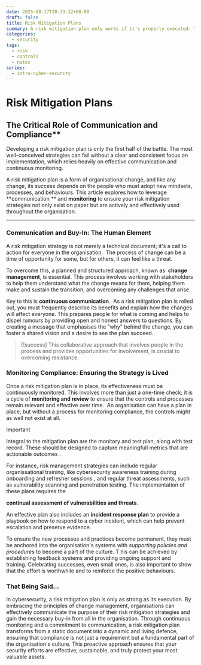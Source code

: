 ```yaml
---
date: 2025-08-17T20:33:12+08:00
draft: false
title: Risk Mitigation Plans
summary: A risk mitigation plan only works if it's properly executed. This requires change management principles to communicate with everyone, get their buy-in, and continuously monitor that the new processes are being followed. This turns the plan from a static document into a living part of the organisation's culture.
categories:
  - security
tags:
  - risk
  - controls
  - notes
series:
  - intro-cyber-security
---
```

 
 # Risk Mitigation Plans
 
 ##  The Critical Role of Communication and Compliance**

Developing a risk mitigation plan is only the first half of the battle.  The most well-conceived strategies can fail without a clear and consistent focus on implementation, which relies heavily on effective communication and continuous monitoring.   

A risk mitigation plan is a form of organisational change, and like any change, its success depends on the people who must adopt new mindsets, processes, and behaviours. This article explores how to leverage **communication ** and  **monitoring** to ensure your risk mitigation strategies not only exist on paper but are actively and effectively used throughout the organisation.

---

### Communication and Buy-In: The Human Element

A risk mitigation strategy is not merely a technical document; it's a call to action for everyone in the organisation.  The process of change can be a time of opportunity for some, but for others, it can feel like a threat.  

To overcome this, a planned and structured approach, known as  **change management**, is essential. This process involves working with stakeholders to help them understand what the change means for them, helping them make and sustain the transition, and overcoming any challenges that arise.

Key to this is **continuous communication**.   As a risk mitigation plan is rolled out, you must frequently describe its benefits and explain how the changes will affect everyone. This prepares people for what is coming and helps to dispel rumours by providing open and honest answers to questions. By creating a message that emphasises the "why" behind the change, you can foster a shared vision and a desire to see the plan succeed. 

> [!success]
> This collaborative approach that involves people in the process and provides opportunities for involvement, is crucial to overcoming resistance.

### Monitoring Compliance: Ensuring the Strategy is Lived

Once a risk mitigation plan is in place, its effectiveness must be continuously monitored.  This involves more than just a one-time check; it is a cycle of **monitoring and review** to ensure that the controls and processes remain relevant and effective over time.   An organisation can have a plan in place, but without a process for monitoring compliance, the controls might as well not exist at all.

>[!important]
>Integral to the mitigation plan are the monitory and test plan, along with  test record.  These should be designed to capture meaningfull metrics that are actionable outcomes .

For instance, risk management strategies can include regular organissational training, like cybersecurity awareness training during onboarding and refresher sessions , and regular threat assessments, such as vulnerability scanning and penetration testing. The implementation of these plans requires the 

**continual assessment of vulnerabilities and threats**.  

An effective plan also includes an **incident response plan** to provide a playbook on how to respond to a cyber incident, which can help prevent escalation and preserve evidence.

To ensure the new processes and practices become permanent, they must be anchored into the organisation's systems with *supporting policies and procedures*   to become a part of the culture. T his can be achieved by establishing feedback systems and providing ongoing support and training. Celebrating successes, even small ones, is also important to show that the effort is worthwhile and to reinforce the positive behaviours.

### That Being Said...

In cybersecurity, a risk mitigation plan is only as strong as its execution.  By embracing the principles of change management, organisations can effectively communicate the purpose of their risk mitigation strategies and gain the necessary buy-in from all in the organisation.  Through continuous monitoring and a commitment to communication, a risk mitigation plan transforms from a static document into a dynamic and living defence, ensuring that compliance is not just a requirement but a fundamental part of the organisation's culture.  This proactive approach ensures that your security efforts are effective, sustainable, and truly protect your most valuable assets.